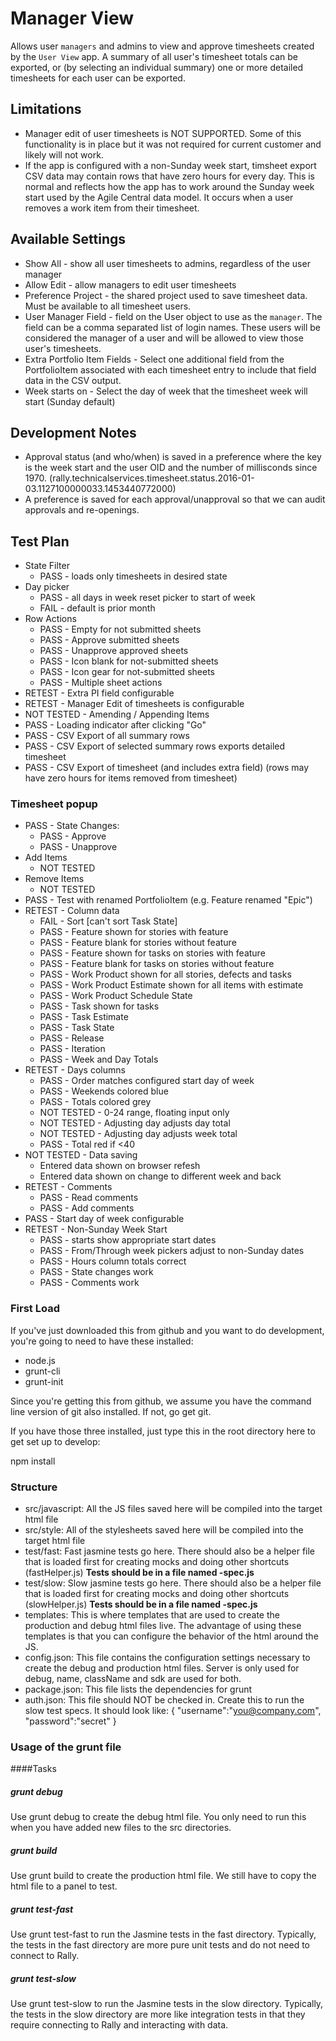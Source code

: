 # Manager View

Allows user `managers` and admins to view and approve timesheets created by the `User View` app.
A summary of all user's timesheet totals can be exported, or (by selecting an individual summary)
one or more detailed timesheets for each user can be exported.

## Limitations
* Manager edit of user timesheets is NOT SUPPORTED. Some of this functionality is in place but it
was not required for current customer and likely will not work.
* If the app is configured with a non-Sunday week start, timsheet export CSV data may contain
rows that have zero hours for every day. This is normal and reflects how the app has to work around
the Sunday week start used by the Agile Central data model.  It occurs when a user removes
a work item from their timesheet.

## Available Settings
* Show All - show all user timesheets to admins, regardless of the user manager
* Allow Edit - allow managers to edit user timesheets
* Preference Project - the shared project used to save timesheet data. Must be available to all
timesheet users.
* User Manager Field - field on the User object to use as the `manager`. The field can be a comma
separated list of login names. These users will be considered the manager of a user and will be allowed
to view those user's timesheets.
* Extra Portfolio Item Fields - Select one additional field from the PortfolioItem associated with
each timesheet entry to include that field data in the CSV output.
* Week starts on - Select the day of week that the timesheet week will start (Sunday default)

## Development Notes

* Approval status (and who/when) is saved in a preference where the key is
the week start and the user OID and the number of millisconds since 1970. 
(rally.technicalservices.timesheet.status.2016-01-03.1127100000033.1453440772000)
* A preference is saved for each approval/unapproval so that we can audit approvals
and re-openings.

## Test Plan
* State Filter
   * PASS - loads only timesheets in desired state
* Day picker
   * PASS - all days in week reset picker to start of week
   * FAIL - default is prior month
* Row Actions
   * PASS - Empty for not submitted sheets
   * PASS - Approve submitted sheets
   * PASS - Unapprove approved sheets
   * PASS - Icon blank for not-submitted sheets
   * PASS - Icon gear for not-submitted sheets
   * PASS - Multiple sheet actions
* RETEST - Extra PI field configurable
* RETEST - Manager Edit of timesheets is configurable
* NOT TESTED - Amending / Appending Items
* PASS - Loading indicator after clicking "Go"
* PASS - CSV Export of all summary rows
* PASS - CSV Export of selected summary rows exports detailed timesheet
* PASS - CSV Export of timesheet (and includes extra field) (rows may have zero hours for items removed from timesheet)

### Timesheet popup
* PASS - State Changes:
   * PASS - Approve
   * PASS - Unapprove
* Add Items
   * NOT TESTED
* Remove Items
   * NOT TESTED
* PASS - Test with renamed PortfolioItem (e.g. Feature renamed "Epic")
* RETEST - Column data
   * FAIL - Sort [can't sort Task State]
   * PASS - Feature shown for stories with feature
   * PASS - Feature blank for stories without feature
   * PASS - Feature shown for tasks on stories with feature
   * PASS - Feature blank for tasks on stories without feature
   * PASS - Work Product shown for all stories, defects and tasks
   * PASS - Work Product Estimate shown for all items with estimate
   * PASS - Work Product Schedule State
   * PASS - Task shown for tasks
   * PASS - Task Estimate
   * PASS - Task State
   * PASS - Release
   * PASS - Iteration
   * PASS - Week and Day Totals
* RETEST - Days columns
   * PASS - Order matches configured start day of week
   * PASS - Weekends colored blue
   * PASS - Totals colored grey
   * NOT TESTED - 0-24 range, floating input only
   * NOT TESTED - Adjusting day adjusts day total
   * NOT TESTED - Adjusting day adjusts week total
   * PASS - Total red if <40
 * NOT TESTED - Data saving
   * Entered data shown on browser refesh
   * Entered data shown on change to different week and back
* RETEST - Comments
   * PASS - Read comments
   * PASS - Add comments
* PASS - Start day of week configurable
* RETEST - Non-Sunday Week Start
   * PASS -  starts show appropriate start dates
   * PASS - From/Through week pickers adjust to non-Sunday dates
   * PASS - Hours column totals correct
   * PASS - State changes work
   * PASS - Comments work

### First Load

If you've just downloaded this from github and you want to do development, 
you're going to need to have these installed:

 * node.js
 * grunt-cli
 * grunt-init
 
Since you're getting this from github, we assume you have the command line
version of git also installed.  If not, go get git.

If you have those three installed, just type this in the root directory here
to get set up to develop:

  npm install

### Structure

  * src/javascript:  All the JS files saved here will be compiled into the 
  target html file
  * src/style: All of the stylesheets saved here will be compiled into the 
  target html file
  * test/fast: Fast jasmine tests go here.  There should also be a helper 
  file that is loaded first for creating mocks and doing other shortcuts
  (fastHelper.js) **Tests should be in a file named <something>-spec.js**
  * test/slow: Slow jasmine tests go here.  There should also be a helper
  file that is loaded first for creating mocks and doing other shortcuts 
  (slowHelper.js) **Tests should be in a file named <something>-spec.js**
  * templates: This is where templates that are used to create the production
  and debug html files live.  The advantage of using these templates is that
  you can configure the behavior of the html around the JS.
  * config.json: This file contains the configuration settings necessary to
  create the debug and production html files.  Server is only used for debug,
  name, className and sdk are used for both.
  * package.json: This file lists the dependencies for grunt
  * auth.json: This file should NOT be checked in.  Create this to run the
  slow test specs.  It should look like:
    {
        "username":"you@company.com",
        "password":"secret"
    }
  
### Usage of the grunt file
####Tasks
    
##### grunt debug

Use grunt debug to create the debug html file.  You only need to run this when you have added new files to
the src directories.

##### grunt build

Use grunt build to create the production html file.  We still have to copy the html file to a panel to test.

##### grunt test-fast

Use grunt test-fast to run the Jasmine tests in the fast directory.  Typically, the tests in the fast 
directory are more pure unit tests and do not need to connect to Rally.

##### grunt test-slow

Use grunt test-slow to run the Jasmine tests in the slow directory.  Typically, the tests in the slow
directory are more like integration tests in that they require connecting to Rally and interacting with
data.
